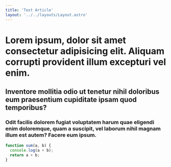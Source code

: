 ```yaml
---
title: 'Text Article'
layout: '../../layouts/Layout.astro'
---
```


# Lorem ipsum, dolor sit amet consectetur adipisicing elit. Aliquam corrupti provident illum excepturi vel enim.

## Inventore mollitia odio ut tenetur nihil doloribus eum praesentium cupiditate ipsam quod temporibus?

### Odit facilis dolorem fugiat voluptatem harum quae eligendi enim doloremque, quam a suscipit, vel laborum nihil magnam illum est autem? Facere eum ipsum.

```javascript
function sum(a, b) {
  console.log(a + b);
  return a + b;
}
```
